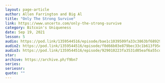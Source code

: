 ```yaml
---
layout: page-article
author: Allen Farrington and Big Al
title: "Only The Strong Survive"
link: https://www.uncerto.com/only-the-strong-survive
category: Bitcoin's Uniqueness
date: Sep 19, 2021
lesson: 5
audio: https://pod.link/1359544516/episode/bae1c1039509fa33c3863bf68929390c
audio2: https://pod.link/1359544516/episode/f0d66b03e879bec33c1b613f95e183a1
audio3: https://pod.link/1359544516/episode/929010223fa3531d05eaf6a55cdc10bc
star: 
archive: https://archive.ph/f9bn7
series: 
seriesnr: 
quote: ""
---
```

